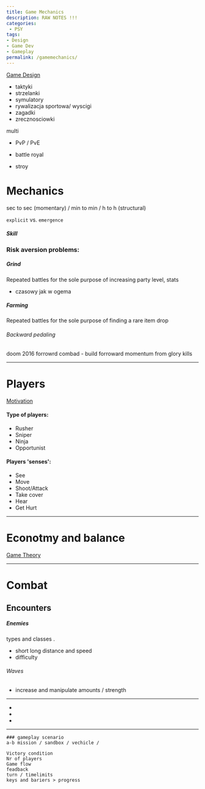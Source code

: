 ```yaml
---
title: Game Mechanics
description: RAW NOTES !!!
categories:
 - PSY
tags:
- Design
- Game Dev
- Gameplay
permalink: /gamemechanics/
---
```



[Game Design](/gamedesign/)



- taktyki
- strzelanki
- symulatory
- rywalizacja sportowa/ wyscigi
- zagadki
- zrecznosciowki

multi  
- PvP / PvE  

- battle royal  

- stroy

# Mechanics   

sec to sec (momentary) / min to min / h to h (structural)  

`explicit` vs. `emergence`




##### Skill  


### Risk aversion problems:
##### Grind
Repeated battles for the sole purpose of increasing party level, stats
- czasowy jak w ogema

##### Farming
Repeated battles for the sole purpose of finding a rare item drop


###### Backward pedaling
doom 2016 forrowrd combad - build forroward momentum from glory kills  

---

# Players

[Motivation](/motivation/)  


####  Type of players:
  - Rusher
  - Sniper
  - Ninja
  - Opportunist

#### Players 'senses':  

  - See  
  - Move  
  - Shoot/Attack  
  - Take cover  
  - Hear  
  - Get Hurt  


---


# Econotmy and balance


[Game Theory](/gametheory/)

----

# Combat
## Encounters


##### Enemies
  types and classes .
  - short long distance and speed
  - difficulty

###### Waves
  - increase and manipulate amounts / strength

---

-
-
-
-----








```
### gameplay scenario
a-b mission / sandbox / vechicle /

Victory condition   
Nr of players  
Game flow   
feadback      
turn / timelimits   
keys and bariers > progress   

```
